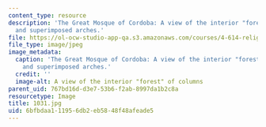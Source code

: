 ```yaml
---
content_type: resource
description: 'The Great Mosque of Cordoba: A view of the interior "forest" of columns
  and superimposed arches.'
file: https://ol-ocw-studio-app-qa.s3.amazonaws.com/courses/4-614-religious-architecture-and-islamic-cultures-fall-2002/6bfbdaa111956db2eb5848f48afeade5_1031.jpg
file_type: image/jpeg
image_metadata:
  caption: 'The Great Mosque of Cordoba: A view of the interior "forest" of columns
    and superimposed arches.'
  credit: ''
  image-alt: A view of the interior "forest" of columns
parent_uid: 767bd16d-d3e7-53b6-f2ab-8997da1b2c8a
resourcetype: Image
title: 1031.jpg
uid: 6bfbdaa1-1195-6db2-eb58-48f48afeade5
---
```

